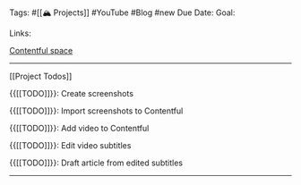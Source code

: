 Tags: #[[🏔️ Projects]] #YouTube #Blog #new
Due Date:
Goal:

Links:

  [Contentful space](https://app.contentful.com/spaces/75uvpl3czmh2/entries)

--------------------------------------

[[Project Todos]]

  {{[[TODO]]}}: Create screenshots

  {{[[TODO]]}}: Import screenshots to Contentful

  {{[[TODO]]}}: Add video to Contentful

  {{[[TODO]]}}: Edit video subtitles

  {{[[TODO]]}}: Draft article from edited subtitles

--------------------------------------
